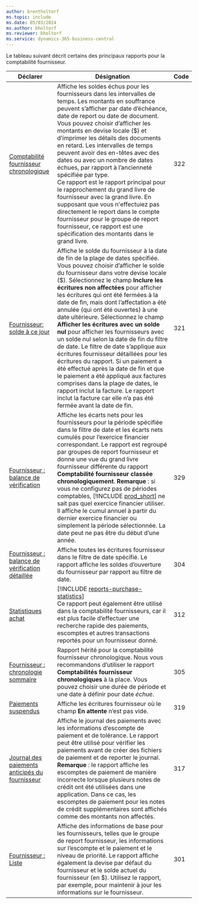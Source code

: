 ```yaml
---
author: brentholtorf
ms.topic: include
ms.date: 05/03/2024
ms.author: bholtorf
ms.reviewer: bholtorf
ms.service: dynamics-365-business-central
---
```


Le tableau suivant décrit certains des principaux rapports pour la comptabilité fournisseur.

| Déclarer | Désignation | Code | 
|--|--|--|
| [Comptabilité fournisseur chronologique](https://businesscentral.dynamics.com?report=322) |Affiche les soldes échus pour les fournisseurs dans les intervalles de temps. Les montants en souffrance peuvent s’afficher par date d’échéance, date de report ou date de document. Vous pouvez choisir d’afficher les montants en devise locale ($) et d’imprimer les détails des documents en retard. Les intervalles de temps peuvent avoir des en-têtes avec des dates ou avec un nombre de dates échues, par rapport à l’ancienneté spécifiée par type.<br>Ce rapport est le rapport principal pour le rapprochement du grand livre de fournisseur avec la grand livre. En supposant que vous n'effectuiez pas directement le report dans le compte fournisseur pour le groupe de report fournisseur, ce rapport est une spécification des montants dans le grand livre.| 322|
| [Fournisseur: solde à ce jour](https://businesscentral.dynamics.com?report=321) | Affiche le solde du fournisseur à la date de fin de la plage de dates spécifiée. Vous pouvez choisir d’afficher le solde du fournisseur dans votre devise locale ($). Sélectionnez le champ **Inclure les écritures non affectées** pour afficher les écritures qui ont été fermées à la date de fin, mais dont l’affectation a été annulée (qui ont été ouvertes) à une date ultérieure. Sélectionnez le champ **Afficher les écritures avec un solde nul** pour afficher les fournisseurs avec un solde nul selon la date de fin du filtre de date. Le filtre de date s’applique aux écritures fournisseur détaillées pour les écritures du rapport. Si un paiement a été effectué après la date de fin et que le paiement a été appliqué aux factures comprises dans la plage de dates, le rapport inclut la facture. Le rapport inclut la facture car elle n’a pas été fermée avant la date de fin. | 321 |
| [Fournisseur : balance de vérification](https://businesscentral.dynamics.com?report=329) | Affiche les écarts nets pour les fournisseurs pour la période spécifiée dans le filtre de date et les écarts nets cumulés pour l’exercice financier correspondant. Le rapport est regroupé par groupes de report fournisseur et donne une vue du grand livre fournisseur différente du rapport **Comptabilité fournisseur classée chronologiquement**. **Remarque** : si vous ne configurez pas de périodes comptables, [!INCLUDE [prod_short](prod_short.md)] ne sait pas quel exercice financier utiliser. Il affiche le cumul annuel à partir du dernier exercice financier ou simplement la période sélectionnée. La date peut ne pas être du début d’une année.|329 |
| [Fournisseur : balance de vérification détaillée](https://businesscentral.dynamics.com?report=304) | Affiche toutes les écritures fournisseur dans le filtre de date spécifié. Le rapport affiche les soldes d’ouverture du fournisseur par rapport au filtre de date. | 304 |
| [Statistiques achat](https://businesscentral.dynamics.com?report=312) |[!INCLUDE [reports-purchase-statistics](reports-purchase-statistics.md)]<br>Ce rapport peut également être utilisé dans la comptabilité fournisseurs, car il est plus facile d’effectuer une recherche rapide des paiements, escomptes et autres transactions reportés pour un fournisseur donné.| 312 |
| [Fournisseur : chronologie sommaire](https://businesscentral.dynamics.com?report=305)| Rapport hérité pour la comptabilité fournisseur chronologique. Nous vous recommandons d’utiliser le rapport **Comptabilités fournisseur chronologiques** à la place. Vous pouvez choisir une durée de période et une date à définir pour date *échue*.|305|
| [Paiements suspendus](https://businesscentral.dynamics.com?report=319)| Affiche les écritures fournisseur où le champ **En attente** n’est pas vide.| 319 |
| [Journal des paiements anticipés du fournisseur](https://businesscentral.dynamics.com?report=317)|Affiche le journal des paiements avec les informations d’escompte de paiement et de tolérance. Le rapport peut être utilisé pour vérifier les paiements avant de créer des fichiers de paiement et de reporter le journal. **Remarque** : le rapport affiche les escomptes de paiement de manière incorrecte lorsque plusieurs notes de crédit ont été utilisées dans une application. Dans ce cas, les escomptes de paiement pour les notes de crédit supplémentaires sont affichés comme des montants non affectés.| 317 |
| [Fournisseur : Liste](https://businesscentral.dynamics.com?report=301)|Affiche des informations de base pour les fournisseurs, telles que le groupe de report fournisseur, les informations sur l’escompte et le paiement et le niveau de priorité. Le rapport affiche également la devise par défaut du fournisseur et le solde actuel du fournisseur (en $). Utilisez le rapport, par exemple, pour maintenir à jour les informations sur le fournisseur.|301|